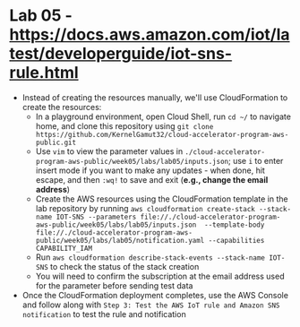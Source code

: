 # Lab 05 - https://docs.aws.amazon.com/iot/latest/developerguide/iot-sns-rule.html

* Instead of creating the resources manually, we'll use CloudFormation to create the resources:
    - In a playground environment, open Cloud Shell, run `cd ~/` to navigate home, and clone this repository using `git clone https://github.com/KernelGamut32/cloud-accelerator-program-aws-public.git`
    - Use `vim` to view the parameter values in `./cloud-accelerator-program-aws-public/week05/labs/lab05/inputs.json`; use `i` to enter insert mode if you want to make any updates - when done, hit escape, and then `:wq!` to save and exit (**e.g., change the email address**)
    - Create the AWS resources using the CloudFormation template in the lab repository by running `aws cloudformation create-stack --stack-name IOT-SNS --parameters file://./cloud-accelerator-program-aws-public/week05/labs/lab05/inputs.json  --template-body file://./cloud-accelerator-program-aws-public/week05/labs/lab05/notification.yaml --capabilities CAPABILITY_IAM`
    - Run `aws cloudformation describe-stack-events --stack-name IOT-SNS` to check the status of the stack creation
    - You will need to confirm the subscription at the email address used for the parameter before sending test data
* Once the CloudFormation deployment completes, use the AWS Console and follow along with `Step 3: Test the AWS IoT rule and Amazon SNS notification` to test the rule and notification
